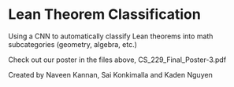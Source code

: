 # Lean Theorem Classification

Using a CNN to automatically classify Lean theorems into math subcategories (geometry, algebra, etc.)

Check out our poster in the files above, CS_229_Final_Poster-3.pdf

Created by Naveen Kannan, Sai Konkimalla and Kaden Nguyen
